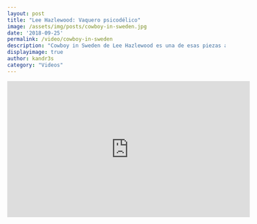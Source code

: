 ```yaml
---
layout: post
title: "Lee Hazlewood: Vaquero psicodélico"
image: /assets/img/posts/cowboy-in-sweden.jpg
date: '2018-09-25'
permalink: /video/cowboy-in-sweden
description: "Cowboy in Sweden de Lee Hazlewood es una de esas piezas artísticas atrapadas en nuestra realidad, pero que realmente parecen pertenecer a otro tiempo, a otro espacio."
displayimage: true
author: kandr3s
category: "Videos"
---
```

<iframe width="560" height="315" src="https://www.youtube-nocookie.com/embed/TbckREL8YKI" frameborder="0" allow="accelerometer; autoplay; encrypted-media; gyroscope; picture-in-picture" allowfullscreen></iframe>